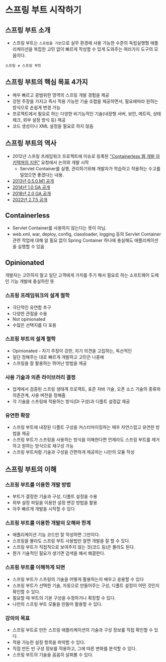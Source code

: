 # 스프링 부트 시작하기

## 스프링 부트 소개

- 스프링 부트는 `스프링을 기반`으로 실무 환경에 사용 가능한 수준의 독립실행형 애플리케이션을 
복잡한 고민 없이 빠르게 작성할 수 있게 도와주는 여러가지 도구의 모음이다.

`스프링 ≠ 스프링 부트`

## 스프링 부트의 핵심 목표 4가지

- 매우 빠르고 광범위한 영역의 스프링 개발 경험을 제공
- 강한 주장을 가지고 즉시 적용 가능한 기술 조합을 제공하면서, 필요에따라 원하는 방식으로 손쉽게 변경 가능
- 프로젝트에서 필요로 하는 다양한 비기능적인 기술(내장형 서버, 보안, 메트릭, 상태 체크, 외부 설정 방식 등) 제공
- 코드 생성이나 XML 설정을 필요로 하지 않음

## 스프링 부트의 역사

- 2012년 스프링 프레임워크 프로젝트에 이슈로 등록된
["Containerless 웹 개발 아키텍쳐의 지원"](https://github.com/spring-projects/spring-framework/issues/14521) 요청에서 논의와 개발 시작
  - Servlet Container를 실행, 관리하기위해 개발자가 학습하고 적용하는 수고를 덜었으면 좋겠다는 내용.
- [2013년 0.5.0.M1 공개](https://spring.io/blog/2013/08/06/spring-boot-simplifying-spring-for-everyone)
- [2014년 1.0 GA 공개](https://spring.io/blog/2014/04/01/spring-boot-1-0-ga-released)
- [2018년 2.0 GA 공개](https://spring.io/blog/2018/03/01/spring-boot-2-0-goes-ga)
- [2022년 2.7.5 공개](https://spring.io/blog/2022/10/20/spring-boot-2-7-5-available-now)

## Containerless

- Servlet Container를 사용하지 않는다는 뜻이 아님.
- web.xml, war, deploy, config, classloader, logging 등의
Servlet Container 관련 작업에 대해 알 필요 없이 Spring Container 하나에 충실해도 애플리케이션을 실행할 수 있음

## Opinionated

개발자는 고민하지 말고 일단 고객에게 가치를 주기 해서 필요로 하는 소프트웨어 도메인 기능 개발에 충실하란 뜻

### 스프링 프레임워크의 설계 철학
- 극단적인 유연함 추구
- 다양한 관점을 수용
- Not opinionated
- 수많은 선택지를 다 포용

### 스프링 부트의 설계 철학

- Opinionated - 자기 주장이 강한, 자기 의견을 고집하는, 독선적인
- 일단 정해주는 대로 빠르게 개발하고 고민은 나중에
- 스프링을 잘 활용하는 뛰어난 방법을 제공

### 사용 기술과 의존 라이브러리 결정

- 업계에서 검증된 스프링 생태계 프로젝트, 표준 자바 기술, 오픈 소스 기술의 종류와 의존관계,
사용 버전을 정해줌
- 각 기술을 스프링에 적용하는 방식(DI 구성)과 디플트 설정값 제공

### 유연한 확장

- 스프링 부트에 내장된 디폴트 구성을 커스터마이징하는 매우 자연스럽고 유연한 방법을 제공
- 스프링 부트가 스프링을 사용하는 방식을 이해한다면 언제라도 스프링 부트를 제거하고 원하는 방식으로 재구성 가능
- 스프링 부트처럼 기술과 구성을 간편하게 제공하는 나만의 모듈 작성

## 스프링 부트의 이해

### 스프링 부트를 이용한 개발 방법

- 부트가 결정한 기술과 구성, 디폴트 설정을 수용
- 외부 설정 파일을 이용한 설정 변강 방법을 활용
- 아주 빠르게 개발을 시작할 수 있다

### 스프링 부트를 이용한 개발의 오해와 한계

- 애플리케이션 기능 코드만 잘 작성하면 그만이다.
- 스프링을 몰라도 스프링 부트 사용법만 알면 개발을 잘 할 수 있다.
- 스프링 부트가 직접적으로 보여주지 않는 것(코드 등)은 몰라도 된다.
- 뭔가 기술적인 필요가 생기면 검색을 해서 해결한다.

### 스프링 부트를 이해하게 되면

- 스프링 부트가 스프링의 기술을 어떻게 활용하는지 배우고 응용할 수 있다
- 스프링 부트가 선택한 기술, 자동으로 만들어주는 구성, 디폴트 설정이 어떤 것인지 확인할 수 있다.
- 필요할 때 부트의 기본 구성을 수정하거나 확장할 수 있다.
- 나만의 스프링 부트 모듈을 만들어 활용할 수 있다.

### 강의의 목표

- 스프링 부트로 만든 스프링 애플리케이션의 기술과 구성 정보를 직접 확인할 수 있다.
- 적용 가능한 설정 항목을 파악할 수 있다.
- 직접 만든 빈 구성 정보를 적용하고, 그에 따른 변화를 분석할 수 있다.
- 스프링 부트의 기술을 꼼꼼히 살펴볼 수 있다.
